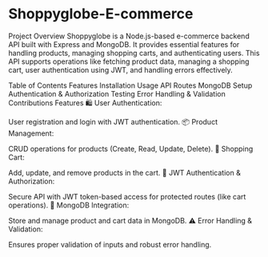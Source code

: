 # Shoppyglobe-E-commerce

Project Overview
Shoppyglobe is a Node.js-based e-commerce backend API built with Express and MongoDB. It provides essential features for handling products, managing shopping carts, and authenticating users. This API supports operations like fetching product data, managing a shopping cart, user authentication using JWT, and handling errors effectively.

Table of Contents
Features
Installation
Usage
API Routes
MongoDB Setup
Authentication & Authorization
Testing
Error Handling & Validation
Contributions
Features
🛍️ User Authentication:

User registration and login with JWT authentication.
📦 Product Management:

CRUD operations for products (Create, Read, Update, Delete).
🛒 Shopping Cart:

Add, update, and remove products in the cart.
🔐 JWT Authentication & Authorization:

Secure API with JWT token-based access for protected routes (like cart operations).
💾 MongoDB Integration:

Store and manage product and cart data in MongoDB.
⚠️ Error Handling & Validation:

Ensures proper validation of inputs and robust error handling.
